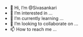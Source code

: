 - 👋 Hi, I’m @Sivasankari
- 👀 I’m interested in ...
- 🌱 I’m currently learning ...
- 💞️ I’m looking to collaborate on ...
- 📫 How to reach me ...

<!---
Sivasankari is a ✨ special ✨ repository because its `README.md` (this file) appears on your GitHub profile.
You can click the Preview link to take a look at your changes.
--->
